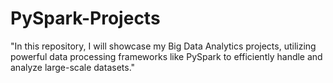 # PySpark-Projects
"In this repository, I will showcase my Big Data Analytics projects, utilizing powerful data processing frameworks like PySpark to efficiently handle and analyze large-scale datasets."
